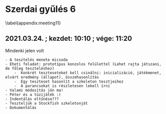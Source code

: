# Szerdai gyűlés 6
\label{appendix:meeting11}

## 2021.03.24. ; kezdet: 10:10 ; vége: 11:20

Mindenki jelen volt

	- A tesztelés menete micsoda
	- Eheti feladat: prototípus konzolos felülettel (Lehet rajta játszani, de főleg teszteléshez)
		-  Konkrét teszteseteket kell csinálni: inicializáció, játékmenet, elvárt eredmény (állapot), összehasonlítás
		-  Egy teszteset hasonlít a szkeleton tesztjeihez
		-  A parancsokat is részletesen lekell írni
	- Valami módosítás jön ma!
	- Péter és a tüzijáték :(
	- Indentálás eltűnése???
	- Teszteljük a Stockfish szkeletonját
	- Dokumentálás